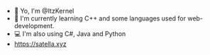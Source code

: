 - 👋 Yo, I'm @ItzKernel
- 🌱 I'm currently learning C++ and some languages used for web-development.
- 💻 I'm also using C#, Java and Python
- https://satella.xyz

<!---
ItzKernel/ItzKernel is a ✨ special ✨ repository because its `README.md` (this file) appears on your GitHub profile.
You can click the Preview link to take a look at your changes.
--->
